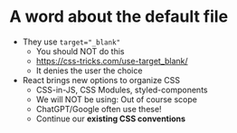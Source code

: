 # A word about the default file

- They use `target="_blank"`
    - You should NOT do this
    - https://css-tricks.com/use-target_blank/
    - It denies the user the choice
- React brings new options to organize CSS
    - CSS-in-JS, CSS Modules, styled-components
    - We will NOT be using: Out of course scope
    - ChatGPT/Google often use these!
    - Continue our **existing CSS conventions**

